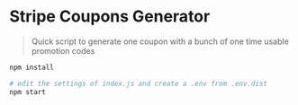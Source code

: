 # Stripe Coupons Generator

> Quick script to generate one coupon with a bunch of one time usable promotion codes

```sh
npm install

# edit the settings of index.js and create a .env from .env.dist
npm start
```

